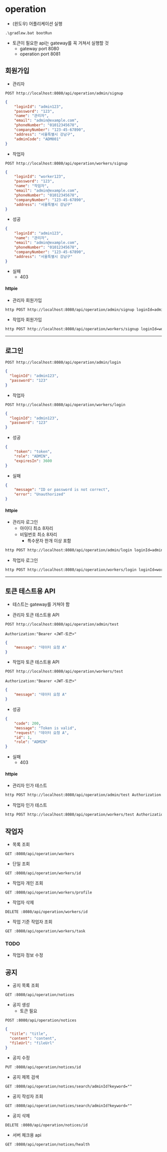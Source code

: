 # operation

- (윈도우) 어플리케이션 실행
```
.\gradlew.bat bootRun
```

- 토큰이 필요한 api는 gateway를 꼭 거쳐서 실행할 것
  - gateway port 8080
  - operation port 8081

## 회원가입
- 관리자
```
POST http://localhost:8080/api/operation/admin/signup
```
```json
{
    "loginId": "admin123",
    "password": "123",
    "name": "관리자",
    "email": "admin@example.com",
    "phoneNumber": "01012345678",
    "companyNumber": "123-45-67890",
    "address": "서울특별시 강남구",
    "adminCode": "ADM001"
}
```

- 작업자
```
POST http://localhost:8080/api/operation/workers/signup
```
```json
{
    "loginId": "worker123",
    "password": "123",
    "name": "작업자",
    "email": "admin@example.com",
    "phoneNumber": "01012345678",
    "companyNumber": "123-45-67890",
    "address": "서울특별시 강남구"
}
```
- 성공
```json
{
    "loginId": "admin123",
    "name": "관리자",
    "email": "admin@example.com",
    "phoneNumber": "01012345678",
    "companyNumber": "123-45-67890",
    "address": "서울특별시 강남구"
}
```
- 실패
    - 403   

#### httpie
- 관리자 회원가입
```bash
http POST http://localhost:8080/api/operation/admin/signup loginId=admin123 password=123 name=관리자 email=admin@example.com phoneNumber=01012345678 employeeNumber=123-45-67890 address="서울특별시 강남구" adminCode=ADM001
```
- 작업자 회원가입
```bash
http POST http://localhost:8080/api/operation/workers/signup loginId=worker password=123 name=작업자 email=admin@example.com phoneNumber=01012345678 employeeNumber=123-45-67890 address="서울특별시 강남구"
```
---

## 로그인

```
POST http://localhost:8080/api/operation/admin/login
```
```json
{
  "loginId": "admin123",
  "password": "123"
}
```
- 작업자
```
POST http://localhost:8080/api/operation/workers/login
```
```json
{
  "loginId": "admin123",
  "password": "123"
}
```
- 성공

```json
{
    "token": "token",
    "role": "ADMIN",
    "expiresIn": 3600
}
```
- 실패

```json
{
    "message": "ID or password is not correct",
    "error": "Unauthorized"
}
```
#### httpie
- 관리자 로그인
  - 아이디 최소 8자리
  - 비밀번호 최소 8자리
    - 특수문자 한개 이상 포함
```bash
http POST http://localhost:8080/api/operation/admin/login loginId=admin123 password=12345678!
```
- 작업자 로그인
```bash
http POST http://localhost:8080/api/operation/workers/login loginId=worker123 password=12345678!
```
---

## 토큰 테스트용 API
- 테스트는 gateway를 거쳐야 함


- 관리자 토큰 테스트용 API
```
POST http://localhost:8080/api/operation/admin/test
```
```
Authorization:"Bearer <JWT-토큰>"
```
```json
{
    "message": "데이터 요청 A"
}
```

- 작업자 토큰 테스트용 API
```
POST http://localhost:8080/api/operation/workers/test
```
```
Authorization:"Bearer <JWT-토큰>"
```
```json
{
    "message": "데이터 요청 A"
}
```

- 성공

```json
{
    "code": 200,
    "message": "Token is valid",
    "request": "데이터 요청 A",
    "id": 1,
    "role": "ADMIN"
}
```
- 실패
    - 403

#### httpie
- 관리자 인가 테스트
```bash
http POST http://localhost:8080/api/operation/admin/test Authorization:"Bearer {token}" Content-Type:application/json message="요청 1"
```
- 작업자 인가 테스트
```bash
http POST http://localhost:8080/api/operation/workers/test Authorization:"Bearer {token}" Content-Type:application/json message="요청 1"
```

## 작업자

- 목록 조회
```
GET :8080/api/operation/workers
```

- 단일 조회

```
GET :8080/api/operation/workers/id
```

- 작업자 개인 조회
```
GET :8080/api/operation/workers/profile
```

- 작업자 삭제
```
DELETE :8080/api/operation/workers/id
```

- 작업 기준 작업자 조회
```
GET :8080/api/operation/workers/task
```

### TODO
  - 작업자 정보 수정

## 공지

- 공지 목록 조회
```
GET :8080/api/operation/notices
```

- 공지 생성
  - 토큰 필요
```
POST :8080/api/operation/notices
```

```json
{
  "title": "title",
  "content": "content",
  "fileUrl": "fileUrl"
}
```


- 공지 수정
```
PUT :8080/api/operation/notices/id
```

- 공지 제목 검색
```
GET :8080/api/operation/notices/search/adminId?keyword=""
```

- 공지 작성자 조회
```
GET :8080/api/operation/notices/search/adminId?keyword=""
```

- 공지 삭제
```
DELETE :8080/api/operation/notices/id
```

- 서버 체크용 api
```
GET :8080/api/operation/notices/health
```
